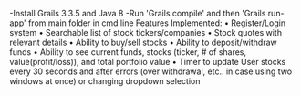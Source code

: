 -Install Grails 3.3.5 and Java 8
-Run 'Grails compile' and then 'Grails run-app' from main folder in cmd line
Features Implemented:
•	Register/Login system
•	Searchable list of stock tickers/companies
•	Stock quotes with relevant details
•	Ability to buy/sell stocks
•	Ability to deposit/withdraw funds
•	Ability to see current funds, stocks (ticker, # of shares, value(profit/loss)), and total portfolio value
•	Timer to update User stocks every 30 seconds and after errors (over withdrawal, etc.. in case using two windows at once) or changing dropdown selection

